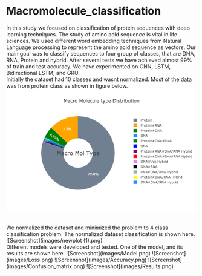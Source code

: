# Macromolecule_classification
In this study we focused on classification of protein sequences with deep learning techniques. The study of amino acid sequence is vital in life sciences.  We used different word embedding techniques from Natural Language processing to represent the amino acid   sequence   as   vectors. Our main goal was to classify sequences to four group of classes, that are DNA, RNA, Protein and hybrid. After several tests we have achieved almost 99% of train and test accuracy. We have experimented on CNN, LSTM, Bidirectional LSTM, and GRU. 
</br>
Initially the dataset had 10 classes and wasnt normalized. Most of the data was from protein class as shown in figure below.</br>
![Screenshot](images/newplot.png)


</br>
We normalized the dataset and minimized the problem to 4 class classification problem. The normalized dataset classification is shown here.
</br>
![Screenshot](images/newplot (1).png)

</br>
Different models were developed and tested. One of the model, and its results are shown here.
![Screenshot](images/Model.png)
![Screenshot](images/Loss.png)
![Screenshot](images/Accuracy.png)
![Screenshot](images/Confusion_matrix.png)
![Screenshot](images/Results.png)
